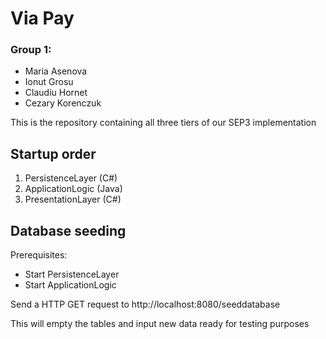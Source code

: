 # Via Pay

### Group 1:
- Maria Asenova
- Ionut Grosu
- Claudiu Hornet
- Cezary Korenczuk 

This is the repository containing all three tiers of our SEP3 implementation


## Startup order

1. PersistenceLayer (C#)
2. ApplicationLogic (Java)
3. PresentationLayer (C#)


## Database seeding

Prerequisites: 
* Start PersistenceLayer
* Start ApplicationLogic

Send a HTTP GET request to http://localhost:8080/seeddatabase

This will empty the tables and input new data ready for testing purposes
